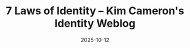 ---
title: "7 Laws of Identity – Kim Cameron's Identity Weblog"
date: 2025-10-12
externalLink: https://www.identityblog.com/?p=1065
---